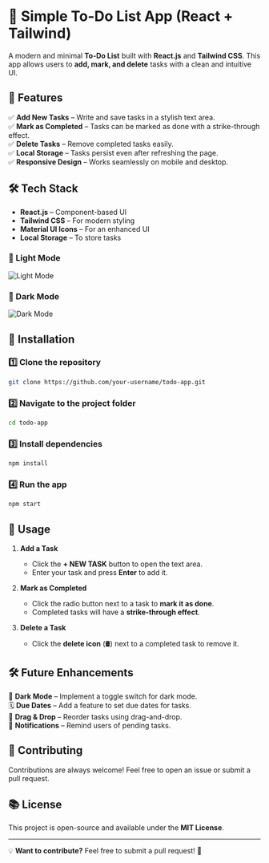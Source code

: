 # 📝 Simple To-Do List App (React + Tailwind)

A modern and minimal **To-Do List** built with **React.js** and **Tailwind CSS**. This app allows users to **add, mark, and delete** tasks with a clean and intuitive UI.

## 🚀 Features

✅ **Add New Tasks** – Write and save tasks in a stylish text area.  
✅ **Mark as Completed** – Tasks can be marked as done with a strike-through effect.  
✅ **Delete Tasks** – Remove completed tasks easily.  
✅ **Local Storage** – Tasks persist even after refreshing the page.  
✅ **Responsive Design** – Works seamlessly on mobile and desktop.  

## 🛠️ Tech Stack

- **React.js** – Component-based UI  
- **Tailwind CSS** – For modern styling  
- **Material UI Icons** – For an enhanced UI  
- **Local Storage** – To store tasks  


### 🎨 Light Mode  
![Light Mode](screenshot-light.png)

### 🌙 Dark Mode  
![Dark Mode](screenshot-dark.png)

## 💪 Installation

### 1️⃣ Clone the repository  
```sh
git clone https://github.com/your-username/todo-app.git
```

### 2️⃣ Navigate to the project folder  
```sh
cd todo-app
```

### 3️⃣ Install dependencies  
```sh
npm install
```

### 4️⃣ Run the app  
```sh
npm start
```


## 🔧 Usage

1. **Add a Task**  
   - Click the **+ NEW TASK** button to open the text area.  
   - Enter your task and press **Enter** to add it.  

2. **Mark as Completed**  
   - Click the radio button next to a task to **mark it as done**.  
   - Completed tasks will have a **strike-through effect**.  

3. **Delete a Task**  
   - Click the **delete icon** (🛢️) next to a completed task to remove it.  

## 🛠️ Future Enhancements

🚀 **Dark Mode** – Implement a toggle switch for dark mode.  
🗓 **Due Dates** – Add a feature to set due dates for tasks.  
📱 **Drag & Drop** – Reorder tasks using drag-and-drop.  
🔔 **Notifications** – Remind users of pending tasks.  

## 🐝 Contributing

Contributions are always welcome! Feel free to open an issue or submit a pull request.

## 📚 License

This project is open-source and available under the **MIT License**.

---

💡 **Want to contribute?** Feel free to submit a pull request! 🚀